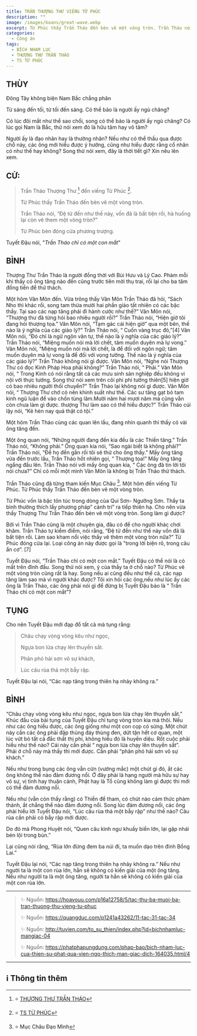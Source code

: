 ```yaml
---
title: TRẦN THƯỢNG THƯ VIẾNG TỪ PHÚC
description: ""
image: /images/koans/great-wave.webp
excerpt: Từ Phúc thấy Trần Tháo đến bèn vẽ một vòng tròn. Trần Tháo nói, 'Đệ tử đến như thế này, vốn đã là bất tiện rồi, hà huống lại còn vẽ them một vòng tròn?'
categories:
  - Công án
tags:
  - BÍCH NHAM LỤC
  - THƯỢNG THƯ TRẦN THÁO
  - TS TỪ PHÚC
---
```


## THÙY

Đông Tây không biện
Nam Bắc chẳng phân

Từ sáng đến tối, từ tối đến sáng.
Có thể bảo là người ấy ngủ chăng?

Có lúc đôi mắt như thể sao chổi, song có thể bảo là người ấy ngủ chăng?
Có lúc gọi Nam là Bắc, thử nói xem đó là hữu tâm hay vô tâm?

Người ấy là đạo nhân hay là thường nhân? Nếu như có thể thấu qua được chỗ này, các ông mới hiểu được ý hướng, cũng như hiểu được rằng cổ nhân có như thế hay không?
Song thử nói xem, đây là thời tiết gì? Xin nêu lên xem.

## CỬ:

> Trần Tháo Thượng Thư [^1] đến viếng Từ Phúc [^2].
>
> Từ Phúc thấy Trần Tháo đến bèn vẽ một vòng tròn.
>
> Trần Tháo nói, “Đệ tử đến như thế này, vốn đã là bất tiện rồi, hà huống lại còn vẽ them một vòng tròn?”
>
> Từ Phúc bèn đóng cửa phương trượng.

Tuyết Đậu nói, "_Trần Tháo chỉ có một con mắt_"

## BÌNH

Thượng Thư Trần Tháo là người đồng thời với Bùi Hưu và Lý Cao.
Phàm mỗi khi thấy có ông tăng nào đến cũng trước tiên mời thụ trai, rồi lại cho ba tăm đồng tiền để thử thách.

Một hôm Vân Môn đến. Vừa trông thấy Vân Môn Trần Tháo đã hỏi, “Sách Nho thì khác rồi, song tam thừa mười hai phần giáo tất nhiên có các bậc thầy. Tại sao các nạp tăng phải đi hành cước như thế?” Vân Môn nói, “Thượng thư đã từng hỏi bao nhiêu người rồi?” Trần Tháo nói, “Hiện giờ tôi đang hỏi thượng tọa.” Vân Môn nói, “Tạm gác cái hiện giờ” qua một bên, thế nào là ý nghĩa của các giáo lý?” Trần Tháo nói, “ Cuốn vàng trục đỏ,”[4] Vân Môn nói, “Đó chỉ là ngữ ngôn văn tự, thế nào là ý nghĩa của các giáo lý?” Trần Tháo nói, “Miệng muốn nói mà lời chết, tâm muốn duyên mà lự vong.” Vân Môn nói, “Miệng muốn nói mà lời chết, là để đối với ngôn ngữ; tâm muốn duyên mà lự vong là để đối với vọng tưởng. Thế nào là ý nghĩa của các giáo lý?” Trần Tháo không nói gì được. Vân Môn nói, “Nghe nói Thượng Thư có đọc Kinh Pháp Hoa phải không?” Trần Tháo nói, “ Phải.” Vân Môn nói, “ Trong Kinh có nói rằng tất cả các mưu sinh sản nghiệp đều không vi nội với thực tướng. Song thử nói xem trên cõi phi phi tưởng thiên[5] hiện giờ có bao nhiêu người thối chuyển?” Trần Tháo lại không nói gì được. Vân Môn nói, “ Thượng Thư chớ có nên khinh suất như thế. Các sư tăng gạt bỏ tam kinh ngũ luận để vào chốn tùng lâm.Mười năm hai mươi năm mà cũng vẫn còn chưa làm gì được. thượng Thư làm sao có thể hiểu được?” Trần Tháo cúi lậy nói, “Kẻ hèn nay quả thật có tội.”

Một hôm Trần Tháo cùng các quan lên lầu, đang nhìn quanh thì thấy có vài ông tăng đến.

Một ông quan nói, “Những người đang đến kia đều là các Thiền tăng.”
Trần Tháo nói, “Không phải.”
Ông quan kia nói, “Sao ngài biết là không phải?”
Trần Tháo nói, “Để họ đến gần rồi tôi sẽ thử cho ông thấy.” Mấy ông tăng vừa đến trước lầu, Trần Tháo hốt nhiên gọi, “ Thượng tọa!” Mấy ông tăng ngẩng đầu lên. Trần Tháo nói với mấy ông quan kia, “ Các ông đã tin lời tôi nói chưa?” Chỉ có mỗi một mình Vân Môn là không bị Trần Tháo thử thách.

Trần Tháo cũng đã từng tham kiến Mục Châu [^6].
Một hôm đến viếng Từ Phúc.
Từ Phúc thấy Trần Tháo đến bèn vẽ một vòng tròn.

Từ Phúc vốn là bậc tôn túc trong dòng của Qui Sơn- Ngưỡng Sơn.
Thầy ta bình thường thích lấy phương pháp” cảnh trí” ra tiếp thiên hạ.
Cho nên vừa thấy Thượng Thư Trần Tháo đến bèn vẽ một vòng tròn. Song làm gì được?

Bởi vì Trần Tháo cũng là một chuyên gia, đâu có để cho người khác chơi khăm.
Trần Tháo tự kiểm điểm, nói rằng, “Đệ tử đến như thế này vốn đã là bất tiện rồi.
Làm sao kham nổi việc thầy vẽ thêm một vòng tròn nữa?” Từ Phúc đóng cửa lại.
Loại công án này được gọi là "trong lời biện rõ, trong câu ẩn cơ”. [7]

Tuyết Đậu nói, “Trần Tháo chỉ có một con mắt.” Tuyết Đậu có thể nói là có mắt trên đỉnh đầu.
Song thử nói xem, ý của thầy ta ở chỗ nào? Từ Phúc vẽ một vòng tròn cũng rất là hay. Song nếu ai cũng đều như thế cả, các nạp tăng làm sao mà vì người khác được? Tôi xin hỏi các ông,nếu như lúc ấy các ông là Trần Tháo, các ông phải nói gì để đừng bị Tuyết Đậu bảo là “ Trần Tháo chỉ có một con mắt”?

## TỤNG

Cho nên Tuyết Đậu mới đạp đổ tất cả mà tụng rằng:

> Châu chạy vòng vòng kêu như ngọc,
>
> Ngựa bon lừa chạy lên thuyền sắt.
>
> Phân phó hải sơn vô sự khách,
>
> Lúc câu rùa thả một bẫy rập.

Tuyết Đậu lại nói, “Các nạp tăng trong thiên hạ nhảy không ra.”

## BÌNH

“Châu chạy vòng vòng kêu như ngọc, ngựa bon lừa chạy lên thuyền sắt.”
Khúc đầu của bài tụng của Tuyết Đậu chỉ tụng vòng tròn kia mà thôi.
Nếu như các ông hiểu được, các ông giống như một con cọp có sừng.
Một chút này cần các ông phải đập thủng đáy thùng đen, dứt tận hết cơ quan, một lúc vứt bỏ tất cả đắc thất thị phi, không hiểu đó là huyền diệu.
Rốt cuộc phải hiểu như thế nào? Cái này cần phải “ ngựa bon lừa chạy lên thuyền sắt”.
Phải ở chỗ này mà thấy thì mới được.
Cần phải “phân phó hải sơn vô sự khách.”

Nếu như trong bụng các ông vẫn cừn (vướng mắc) một chút gì đó, ắt các ông không thể nào đảm đương nổi.
Ở đây phải là hạng người mà hữu sự hay vô sự, vị tình hay thuận cảnh, Phật hay là Tổ cũng không làm gì được thì mới có thể đảm đương nỗi.

Nếu như (vẫn còn thấy rằng) có Thiền để tham, có chút nào cảm thức phàm thánh, ắt chẳng thể nào đảm đương nổi.
Song lúc đảm đương nổi, các ông phải hiểu lời Tuyết Đậu nói, “Lúc câu rùa thả một bẫy rập” như thế nào? Câu rùa cần phải có bẫy rập mới được.

Do đó mà Phong Huyệt nói, “Quen câu kình ngư khuấy biển lớn, lại gặp nhái bén lội trong bùn.”

Lại cũng nói rằng, “Rùa lớn đừng đem ba núi đi, ta muốn dạo trên đỉnh Bồng Lai.”

Tuyết Đậu lại nói, “Các nạp tăng trong thiên hạ nhảy không ra.”
Nếu như người ta là một con rùa lớn, hẳn sẽ không có kiến giải của một ông tăng.
Nếu như người ta là một ông tăng, người ta hẳn sẽ không có kiến giải của một con rùa lớn.

<hr class="blog-rule" />

> ✨ Nguồn: https://hoavouu.com/p16a12758/5/tac-thu-ba-muoi-ba-tran-thuong-thu-vieng-tu-phuc
>
> ✨ Nguồn: https://quangduc.com/p1241a43262/11-tac-31-tac-34
>
> ✨ Nguồn: http://tuvien.com/to_su_thien/index.php?id=bichnhamluc-mangiac-04
>
> ✨ Nguồn: https://phatphapungdung.com/phap-bao/bich-nham-luc-cua-thien-su-phat-qua-vien-ngo-thich-man-giac-dich-164035.html/4

<hr class="blog-rule" />

## ℹ️ Thông tin thêm

[^1]: ⭐️ <a href="https://blog.phapthihoi.org/gt-family/ts-tran-thao/" target="_blank">THƯỢNG THƯ TRẦN THÁO</a>

[^2]: ⭐️ <a href="https://blog.phapthihoi.org/gt-member/ts-tu-phuc/" target="_blank">TS TỪ PHÚC</a>

[^6]: ⭐️ Mục Châu Đạo Minh

[^7]: ⭐️ "trong lời biện rõ, trong câu ẩn cơ"
